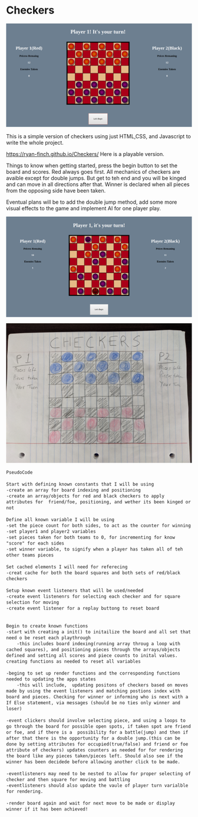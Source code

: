 # Checkers

![Starting-Game-Board](./img/game1.png)


This is a simple version of checkers using just HTML,CSS, and Javascript to write the whole project.

https://ryan-finch.github.io/Checkers/ Here is a playable version.

Things to know when getting started, press the begin button to set the board and scores. Red always goes first. All mechanics of checkers are avaible except for double jumps. But get to teh end and you will be kinged and can move in all directions after that. Winner is declared when all pieces from the opposing side have been taken.


Eventual plans will be to add the double jump method, add some more visual effects to the game and implement AI for one player play.

![Kinged](./img/game2.png)


![wireframe](./wire_frame.jpg)


``` 
PseudoCode

Start with defining known constants that I will be using
-create an array for board indexing and positioning
-create an array/objects for red and black checkers to apply attributes for  friend/foe, positioning, and wether its been kinged or not

Define all known variable I will be using
-set the piece count for both sides, to act as the counter for winning
-set player1 and player2 variables
-set pieces taken for both teams to 0, for incrementing for know "score" for each sides
-set winner variable, to signify when a player has taken all of teh other teams pieces

Set cached elements I will need for referecing
-creat cache for both the board squares and both sets of red/black checkers

Setup known event listeners that will be used/needed
-create event listenenrs for selecting each checker and for square selection for moving
-create event listener for a replay buttong to reset board


Begin to create known functions
-start with creating a init() to initailize the board and all set that need o be reset each playthrough
    -this includes board indexing(running array throug a loop with cached squares), and positioning pieces through the arrays/objects defined and setting all scores and piece counts to inital values. creating functions as needed to reset all variables

-beging to set up render functions and the corresponding functions needed to updating the apps states
    -this will include,  updating positons of checkers based on moves made by using the event listeners and matching postions index with board and pieces. Checking for winner or informing who is next with a If Else statement, via messages (should be no ties only winner and loser)

-event clickers should involve selecting piece, and using a loops to go through the board for possible open spots, if taken spot are friend or foe, and if there is a  possibility for a battle(jump) and then if after that there is the opportunity for a double jump.(this can be done by setting attributes for occupied(true/false) and friend or foe attribute of checkers) updates counters as needed for for rendering the board like any pieces taken/pieces left. Should also see if the winner has been decidede before allowing another click to be made.

-eventlisteners may need to be nested to allow for proper selecting of checker and then square for moving and battling
-eventlisteners should also update the vaule of player turn varialble for rendering.

-render board again and wait for next move to be made or display winner if it has been achieved!

```
